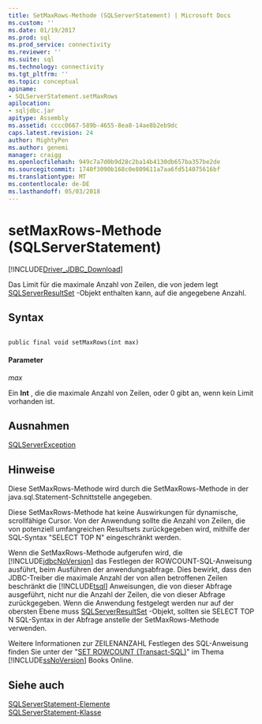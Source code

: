 ```yaml
---
title: SetMaxRows-Methode (SQLServerStatement) | Microsoft Docs
ms.custom: ''
ms.date: 01/19/2017
ms.prod: sql
ms.prod_service: connectivity
ms.reviewer: ''
ms.suite: sql
ms.technology: connectivity
ms.tgt_pltfrm: ''
ms.topic: conceptual
apiname:
- SQLServerStatement.setMaxRows
apilocation:
- sqljdbc.jar
apitype: Assembly
ms.assetid: cccc0667-589b-4655-8ea8-14ae8b2eb9dc
caps.latest.revision: 24
author: MightyPen
ms.author: genemi
manager: craigg
ms.openlocfilehash: 949c7a7d0b9d28c2ba14b4130db657ba357be2de
ms.sourcegitcommit: 1740f3090b168c0e809611a7aa6fd514075616bf
ms.translationtype: MT
ms.contentlocale: de-DE
ms.lasthandoff: 05/03/2018
---
```

# <a name="setmaxrows-method-sqlserverstatement"></a>setMaxRows-Methode (SQLServerStatement)
[!INCLUDE[Driver_JDBC_Download](../../../includes/driver_jdbc_download.md)]

  Das Limit für die maximale Anzahl von Zeilen, die von jedem legt [SQLServerResultSet](../../../connect/jdbc/reference/sqlserverresultset-class.md) -Objekt enthalten kann, auf die angegebene Anzahl.  
  
## <a name="syntax"></a>Syntax  
  
```  
  
public final void setMaxRows(int max)  
```  
  
#### <a name="parameters"></a>Parameter  
 *max*  
  
 Ein **Int** , die die maximale Anzahl von Zeilen, oder 0 gibt an, wenn kein Limit vorhanden ist.  
  
## <a name="exceptions"></a>Ausnahmen  
 [SQLServerException](../../../connect/jdbc/reference/sqlserverexception-class.md)  
  
## <a name="remarks"></a>Hinweise  
 Diese SetMaxRows-Methode wird durch die SetMaxRows-Methode in der java.sql.Statement-Schnittstelle angegeben.  
  
 Diese SetMaxRows-Methode hat keine Auswirkungen für dynamische, scrollfähige Cursor. Von der Anwendung sollte die Anzahl von Zeilen, die von potenziell umfangreichen Resultsets zurückgegeben wird, mithilfe der SQL-Syntax "SELECT TOP N" eingeschränkt werden.  
  
 Wenn die SetMaxRows-Methode aufgerufen wird, die [!INCLUDE[jdbcNoVersion](../../../includes/jdbcnoversion_md.md)] das Festlegen der ROWCOUNT-SQL-Anweisung ausführt, beim Ausführen der anwendungsabfrage. Dies bewirkt, dass den JDBC-Treiber die maximale Anzahl der von allen betroffenen Zeilen beschränkt die [!INCLUDE[tsql](../../../includes/tsql_md.md)] Anweisungen, die von dieser Abfrage ausgeführt, nicht nur die Anzahl der Zeilen, die von dieser Abfrage zurückgegeben. Wenn die Anwendung festgelegt werden nur auf der obersten Ebene muss [SQLServerResultSet](../../../connect/jdbc/reference/sqlserverresultset-class.md) -Objekt, sollten sie SELECT TOP N SQL-Syntax in der Abfrage anstelle der SetMaxRows-Methode verwenden.  
  
 Weitere Informationen zur ZEILENANZAHL Festlegen des SQL-Anweisung finden Sie unter der "[SET ROWCOUNT (Transact-SQL)](http://go.microsoft.com/fwlink/?LinkId=139522)" im Thema [!INCLUDE[ssNoVersion](../../../includes/ssnoversion_md.md)] Books Online.  
  
## <a name="see-also"></a>Siehe auch  
 [SQLServerStatement-Elemente](../../../connect/jdbc/reference/sqlserverstatement-members.md)   
 [SQLServerStatement-Klasse](../../../connect/jdbc/reference/sqlserverstatement-class.md)  
  
  
